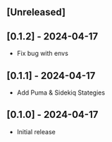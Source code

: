 ## [Unreleased]

## [0.1.2] - 2024-04-17

- Fix bug with envs

## [0.1.1] - 2024-04-17

- Add Puma & Sidekiq Stategies

## [0.1.0] - 2024-04-17

- Initial release
